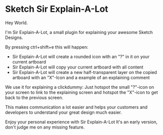 # Sketch Sir Explain-A-Lot

Hey World.

I'm Sir Explain-A-Lot, a small plugin for explaining your awesome Sketch Designs.



By pressing ctrl+shift+e this will happen:
- Sir Explain-A-Lot will create a rounded icon with an "?" in it on your current artboard
- Sir Explain-A-Lot will copy your current artboard with all content
- Sir Explain-A-Lot will create a new half-transparent layer on the copied artboard with an "X"-Icon and a example of an explaining comment


We use it for explaining a clickdummy:
Just hotspot the small "?"-icon on your screen to link to the explaining screen and hotspot the "X"-icon to get back to the previous screen.

This makes communication a lot easier and helps your customers and developers to understand your great design much easier.


Enjoy your personal experience with Sir Explain-A-Lot
It's an early version, don't judge me on any missing feature.
